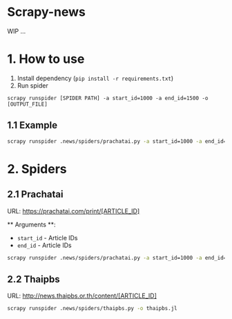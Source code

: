 # Scrapy-news

WIP ...

# 1. How to use

1. Install dependency (`pip install -r requirements.txt`)
2. Run spider

```
scrapy runspider [SPIDER PATH] -a start_id=1000 -a end_id=1500 -o [OUTPUT_FILE]
```

## 1.1 Example

```bash
scrapy runspider .news/spiders/prachatai.py -a start_id=1000 -a end_id=1500 -o prachatai.jl
```

# 2. Spiders

## 2.1 Prachatai

URL: https://prachatai.com/print/[ARTICLE_ID]

** Arguments **:
- `start_id` - Article IDs
- `end_id` - Article IDs 

```bash
scrapy runspider .news/spiders/prachatai.py -a start_id=1000 -a end_id=1500 -o prachatai.jl
```

## 2.2 Thaipbs

URL: http://news.thaipbs.or.th/content/[ARTICLE_ID]

```bash
scrapy runspider .news/spiders/thaipbs.py -o thaipbs.jl
```